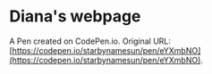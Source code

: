 # Diana's webpage

A Pen created on CodePen.io. Original URL: [https://codepen.io/starbynamesun/pen/eYXmbNO](https://codepen.io/starbynamesun/pen/eYXmbNO).

